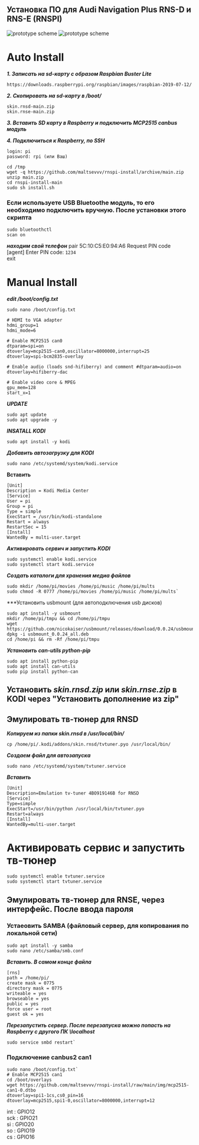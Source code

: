 ## Установка ПО для Audi Navigation Plus RNS-D и RNS-E (RNSPI)
![prototype scheme](https://github.com/maltsevvv/rnspi-install/blob/main/img/rnsd.png)
![prototype scheme](https://github.com/maltsevvv/rnspi-install/blob/main/img/rnse.png)


# Auto Install

***1. Записать на sd-карту с образом Raspbian Buster Lite***

	https://downloads.raspberrypi.org/raspbian/images/raspbian-2019-07-12/

***2. Cкопировать  на sd-карту в /boot/***

	skin.rnsd-main.zip
	skin.rnse-main.zip

***3. Вставить SD карту в Raspberry и подключить MCP2515 canbus модуль***

***4. Подключиться к Raspberry, по SSH***

	login: pi
	password: rpi (или Ваш)
	
	cd /tmp  
	wget -q https://github.com/maltsevvv/rnspi-install/archive/main.zip  
	unzip main.zip  
	cd rnspi-install-main  
	sudo sh install.sh  


### Если используете USB Bluetoothe модуль, то его необходимо подключить вручную. После установки этого скрипта

	sudo bluetoothctl  
	scan on  

***находим свой телефон***
	pair 5C:10:C5:E0:94:A6 
	Request PIN code  
	[agent] Enter PIN code: `1234`  
	exit



# Manual Install

***edit /boot/config.txt***
  
	sudo nano /boot/config.txt
	
	# HDMI to VGA adapter 
	hdmi_group=1
	hdmi_mode=6

	# Enable MCP2515 can0
	dtparam=spi=on
	dtoverlay=mcp2515-can0,oscillator=8000000,interrupt=25
	dtoverlay=spi-bcm2835-overlay

	# Enable audio (loads snd-hifiberry) and comment #dtparam=audio=on
	dtoverlay=hifiberry-dac

	# Enable video core & MPEG
	gpu_mem=128
	start_x=1

***UPDATE***

	sudo apt update
	sudo apt upgrade -y
	
***INSATALL KODI***

	sudo apt install -y kodi

***Добавить автозагрузку для  KODI***
	
	sudo nano /etc/systemd/system/kodi.service
	
****Вставить****

	[Unit]
	Description = Kodi Media Center
	[Service]
	User = pi
	Group = pi
	Type = simple
	ExecStart = /usr/bin/kodi-standalone
	Restart = always
	RestartSec = 15
	[Install]
	WantedBy = multi-user.target

***Активировать сервич и запустить KODI***
	
	sudo systemctl enable kodi.service
	sudo systemctl start kodi.service

***Создать каталоги для хранения медиа файлов***

	sudo mkdir /home/pi/movies /home/pi/music /home/pi/mults
	sudo chmod -R 0777 /home/pi/movies /home/pi/music /home/pi/mults`


***Установить usbmount (для автоподключения usb дисков)

	sudo apt install -y usbmount
	mkdir /home/pi/tmpu && cd /home/pi/tmpu
	wget https://github.com/nicokaiser/usbmount/releases/download/0.0.24/usbmount_0.0.24_all.deb
	dpkg -i usbmount_0.0.24_all.deb
	cd /home/pi && rm -Rf /home/pi/tmpu 


***Установить can-utils python-pip***

	sudo apt install python-pip
	sudo apt install can-utils  
	sudo pip install python-can

## Установить ***skin.rnsd.zip*** или ***skin.rnse.zip*** в KODI через "Установить дополнение из zip"



## Эмулировать тв-тюнер для RNSD

***Копируем из папки skin.rnsd в /usr/local/bin/***

	cp /home/pi/.kodi/addons/skin.rnsd/tvtuner.pyo /usr/local/bin/

***Создаем файл для автозапуска***

	sudo nano /etc/systemd/system/tvtuner.service

***Вставить***

	[Unit]
	Description=Emulation tv-tuner 4BO919146B for RNSD
	[Service]
	Type=simple
	ExecStart=/usr/bin/python /usr/local/bin/tvtuner.pyo
	Restart=always
	[Install]
	WantedBy=multi-user.target

# Активировать сервис и запустить тв-тюнер

	sudo systemctl enable tvtuner.service
	sudo systemctl start tvtuner.service
	


## Эмулировать тв-тюнер для RNSE, через интерфейс. После ввода пароля


### Устаеовить SAMBA (файловый сервер, для копирования по локальной сети)

	sudo apt install -y samba
	sudo nano /etc/samba/smb.conf
	
***Вставить. В самом конце файла***

	[rns]
	path = /home/pi/
	create mask = 0775
	directory mask = 0775
	writeable = yes
	browseable = yes
	public = yes
	force user = root
	guest ok = yes

***Перезапустить сервер. После перезапуска можно попасть на Raspberry с другого ПК \\localhost***

	sudo service smbd restart`  


### Подключение canbus2 can1

	sudo nano /boot/config.txt`
	# Enable MCP2515 can1
	cd /boot/overlays
	wget https://github.com/maltsevvv/rnspi-install/raw/main/img/mcp2515-can1-0.dtbo	
	dtoverlay=spi1-1cs,cs0_pin=16	
	dtoverlay=mcp2515,spi1-0,oscillator=8000000,interrupt=12	

int : GPIO12  
sck : GPIO21  
si  : GPIO20  
so  : GPIO19  
cs  : GPIO16
